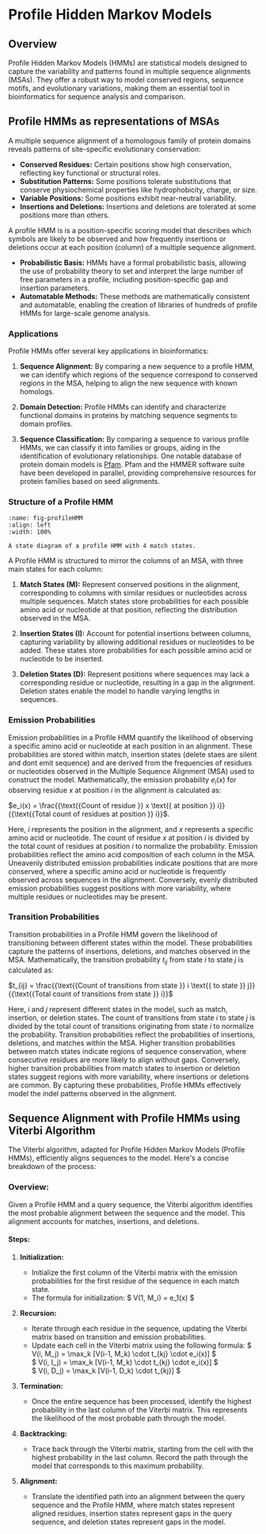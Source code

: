 # Profile Hidden Markov Models

## Overview

Profile Hidden Markov Models (HMMs) are statistical models designed to capture the variability and patterns found in multiple sequence alignments (MSAs). They offer a robust way to model conserved regions, sequence motifs, and evolutionary variations, making them an essential tool in bioinformatics for sequence analysis and comparison.

## Profile HMMs as representations of MSAs

A multiple sequence alignment of a homologous family of protein domains reveals patterns of site-specific evolutionary conservation:

- **Conserved Residues:** Certain positions show high conservation, reflecting key functional or structural roles.
- **Substitution Patterns:** Some positions tolerate substitutions that conserve physiochemical properties like hydrophobicity, charge, or size.
- **Variable Positions:** Some positions exhibit near-neutral variability.
- **Insertions and Deletions:** Insertions and deletions are tolerated at some positions more than others.

A profile HMM is is a position-specific scoring model that describes which symbols are likely to be observed and how frequently insertions or deletions occur at each position (column) of a multiple sequence alignment.

- **Probabilistic Basis:** HMMs have a formal probabilistic basis, allowing the use of probability theory to set and interpret the large number of free parameters in a profile, including position-specific gap and insertion parameters.
- **Automatable Methods:** These methods are mathematically consistent and automatable, enabling the creation of libraries of hundreds of profile HMMs for large-scale genome analysis.

### Applications

Profile HMMs offer several key applications in bioinformatics:

1. **Sequence Alignment:** By comparing a new sequence to a profile HMM, we can identify which regions of the sequence correspond to conserved regions in the MSA, helping to align the new sequence with known homologs.

2. **Domain Detection:** Profile HMMs can identify and characterize functional domains in proteins by matching sequence segments to domain profiles.

3. **Sequence Classification:** By comparing a sequence to various profile HMMs, we can classify it into families or groups, aiding in the identification of evolutionary relationships.
One notable database of protein domain models is [Pfam](http://pfam.xfam.org/). Pfam and the HMMER software suite have been developed in parallel, providing comprehensive resources for protein families based on seed alignments.

### Structure of a Profile HMM

```{figure} ./img/phmm.png
:name: fig-profileHMM
:align: left
:width: 100%

A state diagram of a profile HMM with 4 match states.
```

A Profile HMM is structured to mirror the columns of an MSA, with three main states for each column:

1. **Match States (M):** Represent conserved positions in the alignment, corresponding to columns with similar residues or nucleotides across multiple sequences. Match states store probabilities for each possible amino acid or nucleotide at that position, reflecting the distribution observed in the MSA.

2. **Insertion States (I):** Account for potential insertions between columns, capturing variability by allowing additional residues or nucleotides to be added. These states store probabilities for each possible amino acid or nucleotide to be inserted.

3. **Deletion States (D):** Represent positions where sequences may lack a corresponding residue or nucleotide, resulting in a gap in the alignment. Deletion states enable the model to handle varying lengths in sequences.

### Emission Probabilities

Emission probabilities in a Profile HMM quantify the likelihood of observing a specific amino acid or nucleotide at each position in an alignment. These probabilities are stored within match, insertion states (delete staes are silent and dont emit sequence) and are derived from the frequencies of residues or nucleotides observed in the Multiple Sequence Alignment (MSA) used to construct the model. Mathematically, the emission probability $e_i(x)$ for observing residue $x$ at position $i$ in the alignment is calculated as:

$e_i(x) = \frac{{\text{{Count of residue }} x \text{{ at position }} i}}{{\text{{Total count of residues at position }} i}}$.

Here, $i$ represents the position in the alignment, and $x$ represents a specific amino acid or nucleotide. The count of residue $x$ at position $i$ is divided by the total count of residues at position $i$ to normalize the probability. Emission probabilities reflect the amino acid composition of each column in the MSA. Uneavenly distributed emission probabilities indicate positions that are more conserved, where a specific amino acid or nucleotide is frequently observed across sequences in the alignment. Conversely, evenly distributed emission probabilities suggest positions with more variability, where multiple residues or nucleotides may be present.

### Transition Probabilities

Transition probabilities in a Profile HMM govern the likelihood of transitioning between different states within the model. These probabilities capture the patterns of insertions, deletions, and matches observed in the MSA. Mathematically, the transition probability $t_{ij}$ from state $i$ to state $j$ is calculated as:

$t_{ij} = \frac{{\text{{Count of transitions from state }} i \text{{ to state }} j}}{{\text{{Total count of transitions from state }} i}}$

Here, $i$ and $j$ represent different states in the model, such as match, insertion, or deletion states. The count of transitions from state $i$ to state $j$ is divided by the total count of transitions originating from state $i$ to normalize the probability. Transition probabilities reflect the probabilities of insertions, deletions, and matches within the MSA. Higher transition probabilities between match states indicate regions of sequence conservation, where consecutive residues are more likely to align without gaps. Conversely, higher transition probabilities from match states to insertion or deletion states suggest regions with more variability, where insertions or deletions are common. By capturing these probabilities, Profile HMMs effectively model the indel patterns observed in the alignment.

## Sequence Alignment with Profile HMMs using Viterbi Algorithm

The Viterbi algorithm, adapted for Profile Hidden Markov Models (Profile HMMs), efficiently aligns sequences to the model. Here's a concise breakdown of the process:

### Overview:

Given a Profile HMM and a query sequence, the Viterbi algorithm identifies the most probable alignment between the sequence and the model. This alignment accounts for matches, insertions, and deletions.

#### Steps:

1. **Initialization:**
   - Initialize the first column of the Viterbi matrix with the emission probabilities for the first residue of the sequence in each match state.
   - The formula for initialization:
     $ V(1, M_i) = e_1(x) $

2. **Recursion:**
   - Iterate through each residue in the sequence, updating the Viterbi matrix based on transition and emission probabilities.
   - Update each cell in the Viterbi matrix using the following formula:
     $ V(i, M_j) = \max_k [V(i-1, M_k) \cdot t_{kj} \cdot e_i(x)] $  
     $ V(i, I_j) = \max_k [V(i-1, M_k) \cdot t_{kj} \cdot e_i(x)] $  
     $ V(i, D_j) = \max_k [V(i-1, D_k) \cdot t_{kj}] $

3. **Termination:**
   - Once the entire sequence has been processed, identify the highest probability in the last column of the Viterbi matrix. This represents the likelihood of the most probable path through the model.

4. **Backtracking:**
   - Trace back through the Viterbi matrix, starting from the cell with the highest probability in the last column. Record the path through the model that corresponds to this maximum probability.

5. **Alignment:**
   - Translate the identified path into an alignment between the query sequence and the Profile HMM, where match states represent aligned residues, insertion states represent gaps in the query sequence, and deletion states represent gaps in the model.
